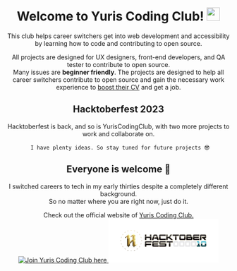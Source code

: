 <div align="center">
    
<h1>Welcome to Yuris Coding Club!
<img src="https://docs.google.com/uc?export=download&id=166Ecq6uBl61U14OUlkHOHIBv2ArKoumJ" alt="" width="30" height="30" />
</h1>

<p>This club helps career switchers get into web development and accessibility by learning how to code and contributing to open source.</p>
<p>All projects are designed for UX designers, front-end developers, and QA tester to contribute to open source. <br />
    Many issues are <b>beginner friendly</b>. The projects are designed to help all career switchers contribute to open source and gain the necessary work experience to <a href="https://dev.to/yuridevat/how-to-write-a-promising-cv-32ih">boost their CV</a> and get a job.</p>

    
 <!--<img alt="This organization is currently not maintained." src="https://docs.google.com/uc?export=download&id=1B1KP0ij14AOVIVLKY0waQxuzmc-fBSwf" width="700" />-->
 
 <!--<h2>What happens in 2023</h2>-->
 <h2>Hacktoberfest 2023</h2>

 Hacktoberfest is back, and so is YurisCodingClub, with two more projects to work and collaborate on.
 
<!--In order to have enough time and energy for personal growth in 2023 I have to step back a bit and decided that YurisCodingClub Open Source Organization will <b>be back for Hacktoberfest 2023</b>.

In the mean while keep practicing your skills and keep an eye at <a align="center" href="http://yuriscodingclub.com">the official website of YurisCodingClub</a> - challenges, newsletter, and much more is coming up soon.-->
 
     I have plenty ideas. So stay tuned for future projects 😎

<h2>Everyone is welcome 🤝</h2>

<p>I switched careers to tech in my early thirties despite a completely different background.  <br />
So no matter where you are right now, just do it.
</p>

</div>

<p align="center">
  Check out the official website of <a align="center" href="http://yuriscodingclub.com">Yuris Coding Club.</a><br />
    <a align="center" href="http://yuriscodingclub.com">
    <img alt="Join Yuris Coding Club here"
src="https://docs.google.com/uc?export=download&id=1SKpZXUJ2X0Tqs8kL4OJqXbilVTKkDyKj" width="250" height="100" />
</a>
<a href="https://hacktoberfest.com/"><img src="https://github.com/YuriDevAT/yuriscodingclub/blob/main/public/images/hf10_horz.png" alt="Hacktoberfest 2023" width="250" /></a>
</p>
